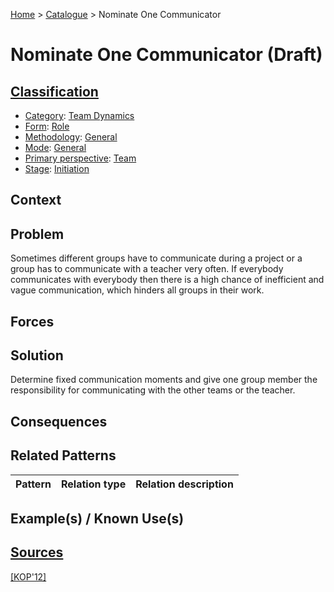 [Home](../README.md) > [Catalogue](../Patterns_catalogue.md) > Nominate One Communicator

# Nominate One Communicator (Draft)

## [Classification](facets/facets.md)

- [Category](facets/categories/categories.md): [Team Dynamics](facets/categories/Team_Dynamics.md)
- [Form](facets/forms/forms.md): [Role](facets/categories/Role.md)
- [Methodology](facets/methodologies/methodologies.md): [General](facets/methodologies/General.md)
- [Mode](facets/modes/modes.md): [General](facets/modes/General.md)
- [Primary perspective](facets/perspectives/perspectives.md): [Team](facets/perspectives/Team.md)
- [Stage](facets/stages/modes.md): [Initiation](facets/stages/Initiation.md)

## Context

## Problem

Sometimes different groups have to communicate during a project or a group has to communicate with a teacher very often. If everybody communicates with everybody then there is a high chance of inefficient and vague communication, which hinders all groups in their work.

## Forces

## Solution

Determine fixed communication moments and give one group member the responsibility for communicating with the other teams or the teacher.

## Consequences

## Related Patterns

|Pattern|Relation type|Relation description|
|--|--|--|
 
## Example(s) / Known Use(s)

## [Sources](../References.md)

[[KOP'12]](publications/kop12/kop12.md)
